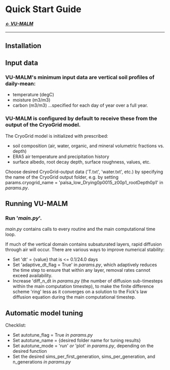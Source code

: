 
# Quick Start Guide

#### _[&larr; VU-MALM](vu_malm.md)_

---

## Installation

## Input data

### VU-MALM's minimum input data are vertical soil profiles of daily-mean: 
- temperature (degC)
- moisture (m3/m3)
- carbon (m3/m3)
...specified for each day of year over a full year.

### VU-MALM is configured by default to receive these from the output of the CryoGrid model. 

The CryoGrid model is initialized with prescribed:
- soil composition (air, water, organic, and mineral volumetric fractions vs. depth)
- ERA5 air temperature and precipitation history
- surface albedo, root decay depth, surface roughness, values, etc.

Choose desired CryoGrid-output data ('T.txt', 'water.txt', etc.) by specifying the name of the CryoGrid output folder, e.g. by setting params.cryogrid_name = 'palsa_low_Drying0p0015_z00p1_rootDepth0p1' in _params.py_.

## Running VU-MALM

### Run '_main.py_'. 
_main.py_ contains calls to every routine and the main computational time loop.

If much of the vertical domain contains subsaturated layers, rapid diffusion through air will occur. There are various ways to improve numerical stability:
  - Set 'dt' = {value} that is <= 0.1/24.0 days
  - Set 'adaptive_dt_flag = True' in _params.py_, which adaptively reduces the time step to ensure that within any layer, removal rates cannot exceed availability.
  - Increase 'diff_n_dt in _params.py_ (the number of diffusion sub-timesteps within the main computation timestep), to make the finite difference scheme 'ring' less as it converges on a solution to the Fick's law diffusion equation during the main computational timestep.

## Automatic model tuning

Checklist:
  - Set autotune_flag = True _in params.py_
  - Set autotune_name = {desired folder name for tuning results}
  - Set autotune_mode = 'run' _or_ 'plot' _in params.py_, depending on the desired function
  - Set the desired sims_per_first_generation, sims_per_generation, and n_generations _in params.py_
